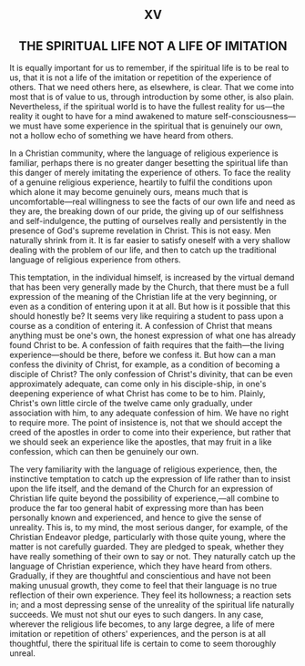 <body>
 
 
   <h2 align="center">XV</h2>
 
   <h2 align="center">THE SPIRITUAL LIFE NOT A LIFE OF IMITATION</h2>
 
   <p>It is equally important for us to remember, if the spiritual life is to be real to us, that it is not a life of
   the imitation or repetition of the experience of others. That we need others here, as elsewhere, is clear. That we
   come into most that is of value to us, through introduction by some other, is also plain. Nevertheless, if the
   spiritual world is to have the fullest reality for us—the reality it ought to have for a mind awakened to mature
   self-consciousness—we must have some experience in the spiritual that is genuinely our own, not a hollow echo of
   something we have heard from others.</p>
 
   <p>In a Christian community, where the language of religious experience is familiar, perhaps there is no greater
   danger besetting the spiritual life than this danger of merely imitating the experience of others. To face the
   reality of a genuine religious experience, heartily to fulfil the conditions upon which alone it may become genuinely
   ours, means much that is uncomfortable—real willingness to see the facts of our own life and need as they are, the
   breaking down of our pride, the giving up of our selfishness and self-indulgence, the putting of ourselves really and
   persistently in the presence of God's supreme revelation in Christ. This is not easy. Men naturally shrink from
   it. It is far easier to satisfy oneself with a very shallow dealing with the problem of our life, and then to catch
   up the traditional language of religious experience from others.</p>
 
   <p>This temptation, in the individual himself, is increased by the virtual demand that has been very generally made
   by the Church, that there must be a full expression of the meaning of the Christian life at the very beginning, or
   even as a condition of entering upon it at all. But how is it possible that this should honestly be? It seems very
   like requiring a student to pass upon a course as a condition of entering it. A confession of Christ that means
   anything must be one's own, the honest expression of what one has already found Christ to be. A confession of
   faith requires that the faith—the living experience—should be there, before we confess it. But how can a man confess
   the divinity of Christ, for example, as a condition of becoming a disciple of Christ? The only confession of
   Christ's divinity, that can be even approximately adequate, can come only in his disciple-ship, in one's
   deepening experience of what Christ has come to be to him. Plainly, Christ's own little circle of the twelve came
   only gradually, under association with him, to any adequate confession of him. We have no right to require more. The
   point of insistence is, not that we should accept the creed of the apostles in order to come into their experience,
   but rather that we should seek an experience like the apostles, that may fruit in a like confession, which can then
   be genuinely our own.</p>
 
   <p>The very familiarity with the language of religious experience, then, the instinctive temptation to catch up the
   expression of life rather than to insist upon the life itself, and the demand of the Church for an expression of
   Christian life quite beyond the possibility of experience,—all combine to produce the far too general habit of
   expressing more than has been personally known and experienced, and hence to give the sense of unreality. This is, to
   my mind, the most serious danger, for example, of the Christian Endeavor pledge, particularly with those quite young,
   where the matter is not carefully guarded. They are pledged to speak, whether they have really something of their own
   to say or not. They naturally catch up the language of Christian experience, which they have heard from others.
   Gradually, if they are thoughtful and conscientious and have not been making unusual growth, they come to feel that
   their language is no true reflection of their own experience. They feel its hollowness; a reaction sets in; and a
   most depressing sense of the unreality of the spiritual life naturally succeeds. We must not shut our eyes to such
   dangers. In any case, wherever the religious life becomes, to any large degree, a life of mere imitation or
   repetition of others' experiences, and the person is at all thoughtful, there the spiritual life is certain to
   come to seem thoroughly unreal.</p>
 </body>